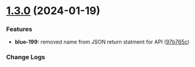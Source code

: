 # [1.3.0](https://github.com/ServerGalaxy/origins/compare/v1.2.1...v1.3.0) (2024-01-19)


### Features

* **blue-199:** removed name from JSON return statment for API ([97b765c](https://github.com/ServerGalaxy/origins/commit/97b765cf3e454dfcc274c76cfd0fd84b96242383))

### Change Logs
